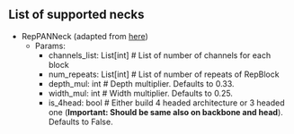 ## List of supported necks
- RepPANNeck (adapted from [here](https://github.com/meituan/YOLOv6/blob/725913050e15a31cd091dfd7795a1891b0524d35/yolov6/models/reppan.py))
  - Params:
    - channels_list: List[int] # List of number of channels for each block
    - num_repeats: List[int] # List of number of repeats of RepBlock
    - depth_mul: int # Depth multiplier. Defaults to 0.33.
    - width_mul: int # Width multiplier. Defaults to 0.25.
    - is_4head: bool # Either build 4 headed architecture or 3 headed one (**Important: Should be same also on backbone and head**). Defaults to False.